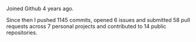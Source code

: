 Joined Github 4 years ago.

Since then I pushed 1145 commits, opened 6 issues and submitted 58 pull requests across 7 personal projects and contributed to 14 public repositories.
